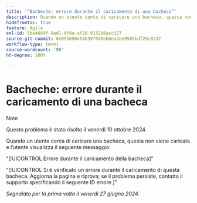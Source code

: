 ```yaml
---
title: '“Bacheche: errore durante il caricamento di una bacheca”'
description: Quando un utente tenta di caricare una bacheca, questa non viene caricata e l’utente visualizza un messaggio di errore.
hidefromtoc: true
feature: Agile
exl-id: 5ba4609f-9ad1-4fda-af28-913286acc327
source-git-commit: 8e095890454b39f046eb8ea2ee9505bdf25c8237
workflow-type: tm+mt
source-wordcount: '90'
ht-degree: 100%

---
```


# Bacheche: errore durante il caricamento di una bacheca

>[!NOTE]
>
>Questo problema è stato risolto il venerdì 10 ottobre 2024.

Quando un utente cerca di caricare una bacheca, questa non viene caricata e l’utente visualizza il seguente messaggio:

“[!UICONTROL Errore durante il caricamento della bacheca]”

“[!UICONTROL Si è verificato un errore durante il caricamento di questa bacheca. Aggiorna la pagina e riprova; se il problema persiste, contatta il supporto specificando il seguente ID errore.]”

_Segnalato per la prima volta il venerdì 27 giugno 2024._
